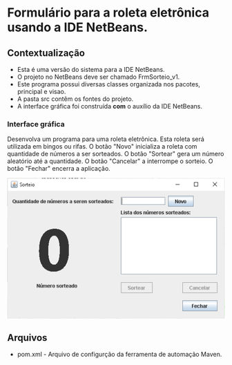 # Formulário para a roleta eletrônica usando a IDE NetBeans.

## Contextualização

 - Esta é uma versão do sistema para a IDE NetBeans.<br> 
 - O projeto no NetBeans deve ser chamado FrmSorteio_v1.<br>
 - Este programa possui diversas classes organizada nos pacotes, principal e visao.<br>
 - A pasta src contêm os fontes do projeto.<br>
 - A interface gráfica foi construída **com** o auxílio da IDE NetBeans.<br>

### Interface gráfica

Desenvolva um programa para uma roleta eletrônica. 
Esta roleta será utilizada em bingos ou rifas. 
O botão "Novo" inicializa a roleta com  quantidade de números a ser sorteados. 
O botão "Sortear" gera um número aleatório até a quantidade. 
O botão "Cancelar" a interrompe o sorteio. 
O botão "Fechar" encerra a aplicação.​

![tela1](tela1.png)

## Arquivos

- pom.xml - Arquivo de configurção da ferramenta de automação Maven.